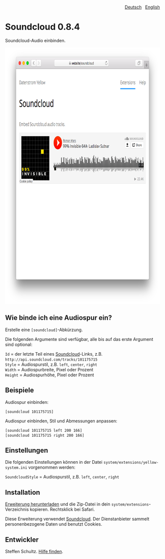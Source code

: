 <p align="right"><a href="README-de.md">Deutsch</a> &nbsp; <a href="README.md">English</a></p>

# Soundcloud 0.8.4

Soundcloud-Audio einbinden.

<p align="center"><img src="soundcloud-screenshot.png?raw=true" width="795" height="836" alt="Bildschirmfoto"></p>

## Wie binde ich eine Audiospur ein?

Erstelle eine `[soundcloud]`-Abkürzung. 

Die folgenden Argumente sind verfügbar, alle bis auf das erste Argument sind optional:

`Id` = der letzte Teil eines [Soundcloud](https://soundcloud.com)-Links, z.B. `http://api.soundcloud.com/tracks/101175715`  
`Style` = Audiospurstil, z.B. `left`, `center`, `right`  
`Width` = Audiospurbreite, Pixel oder Prozent  
`Height` = Audiospurhöhe, Pixel oder Prozent   

## Beispiele

Audiospur einbinden:

    [soundcloud 101175715]

Audiospur einbinden, Stil und Abmessungen anpassen:

    [soundcloud 101175715 left 200 166]
    [soundcloud 101175715 right 200 166]

## Einstellungen

Die folgenden Einstellungen können in der Datei `system/extensions/yellow-system.ini` vorgenommen werden:

`SoundcloudStyle` = Audiospurstil, z.B. `left`, `center`, `right`  

## Installation

[Erweiterung herunterladen](https://github.com/datenstrom/yellow-extensions/raw/master/zip/soundcloud.zip) und die Zip-Datei in dein `system/extensions`-Verzeichnis kopieren. Rechtsklick bei Safari.

Diese Erweiterung verwendet [Soundcloud](https://soundcloud.com). Der Dienstanbieter sammelt personenbezogene Daten und benutzt Cookies.

## Entwickler

Steffen Schultz. [Hilfe finden](https://github.com/schulle4u/yellow-extensions-schulle4u/issues).
